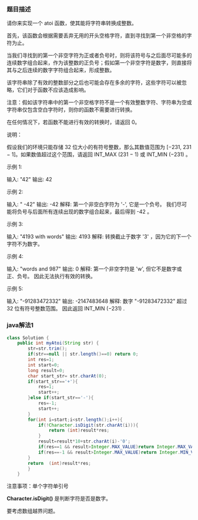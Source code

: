 ### 题目描述

请你来实现一个 atoi 函数，使其能将字符串转换成整数。

首先，该函数会根据需要丢弃无用的开头空格字符，直到寻找到第一个非空格的字符为止。

当我们寻找到的第一个非空字符为正或者负号时，则将该符号与之后面尽可能多的连续数字组合起来，作为该整数的正负号；假如第一个非空字符是数字，则直接将其与之后连续的数字字符组合起来，形成整数。

该字符串除了有效的整数部分之后也可能会存在多余的字符，这些字符可以被忽略，它们对于函数不应该造成影响。

注意：假如该字符串中的第一个非空格字符不是一个有效整数字符、字符串为空或字符串仅包含空白字符时，则你的函数不需要进行转换。

在任何情况下，若函数不能进行有效的转换时，请返回 0。

说明：

假设我们的环境只能存储 32 位大小的有符号整数，那么其数值范围为 [−231,  231 − 1]。如果数值超过这个范围，请返回  INT_MAX (231 − 1) 或 INT_MIN (−231) 。

示例 1:

输入: "42"
输出: 42


示例 2:

输入: "   -42"
输出: -42
解释: 第一个非空白字符为 '-', 它是一个负号。
     我们尽可能将负号与后面所有连续出现的数字组合起来，最后得到 -42 。


示例 3:

输入: "4193 with words"
输出: 4193
解释: 转换截止于数字 '3' ，因为它的下一个字符不为数字。


示例 4:

输入: "words and 987"
输出: 0
解释: 第一个非空字符是 'w', 但它不是数字或正、负号。
     因此无法执行有效的转换。

示例 5:

输入: "-91283472332"
输出: -2147483648
解释: 数字 "-91283472332" 超过 32 位有符号整数范围。 
     因此返回 INT_MIN (−231) .

### java解法1

```java
class Solution {
    public int myAtoi(String str) {
        str=str.trim();
        if(str==null || str.length()==0) return 0;
        int res=1;
        int start=0;
        long result=0;
        char start_str= str.charAt(0);
        if(start_str=='+'){
            res=1;
            start++;
        }else if(start_str=='-'){
            res=-1;
            start++;
        }
        for(int i=start;i<str.length();i++){
            if(!Character.isDigit(str.charAt(i))){
                return (int)result*res;
            }
            result=result*10+str.charAt(i)-'0';
            if(res==1 && result>Integer.MAX_VALUE)return Integer.MAX_VALUE;
            if(res==-1 && result>Integer.MAX_VALUE)return Integer.MIN_VALUE;
        }
        return  (int)result*res;
        }
    }
```
注意事项：单个字符单引号

**Character.isDigit()** 是判断字符是否是数字。

要考虑数组越界问题。

  